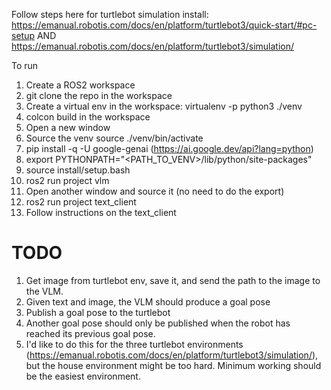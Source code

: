 Follow steps here for turtlebot simulation install: https://emanual.robotis.com/docs/en/platform/turtlebot3/quick-start/#pc-setup AND https://emanual.robotis.com/docs/en/platform/turtlebot3/simulation/

To run
1) Create a ROS2 workspace
2) git clone the repo in the workspace
3) Create a virtual env in the workspace:
    virtualenv -p python3 ./venv
4) colcon build in the workspace
5) Open a new window
6) Source the venv
    source ./venv/bin/activate
7) pip install -q -U google-genai (https://ai.google.dev/api?lang=python)
8) export PYTHONPATH="<PATH_TO_VENV>/lib/python<VERSION>/site-packages"
9) source install/setup.bash
10) ros2 run project vlm
11) Open another window and source it (no need to do the export)
12) ros2 run project text_client
13) Follow instructions on the text_client

# TODO
1) Get image from turtlebot env, save it, and send the path to the image to the VLM.
2) Given text and image, the VLM should produce a goal pose
3) Publish a goal pose to the turtlebot
4) Another goal pose should only be published when the robot has reached its previous goal pose.
5) I'd like to do this for the three turtlebot environments (https://emanual.robotis.com/docs/en/platform/turtlebot3/simulation/), but the house environment might be too hard. Minimum working should be the easiest environment.